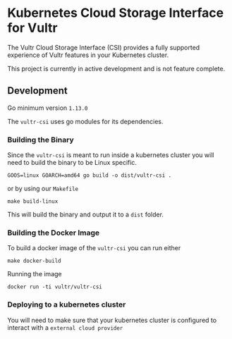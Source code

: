 # Kubernetes Cloud Storage Interface for Vultr

The Vultr Cloud Storage Interface (CSI) provides a fully supported experience of Vultr features in your Kubernetes cluster.

This project is currently in active development and is not feature complete.

## Development 

Go minimum version `1.13.0`

The `vultr-csi` uses go modules for its dependencies.

### Building the Binary

Since the `vultr-csi` is meant to run inside a kubernetes cluster you will need to build the binary to be Linux specific.

`GOOS=linux GOARCH=amd64 go build -o dist/vultr-csi .`

or by using our `Makefile`

`make build-linux`

This will build the binary and output it to a `dist` folder.

### Building the Docker Image

To build a docker image of the `vultr-csi` you can run either

`make docker-build`

Running the image

`docker run -ti vultr/vultr-csi`

### Deploying to a kubernetes cluster

You will need to make sure that your kubernetes cluster is configured to interact with a `external cloud provider`
